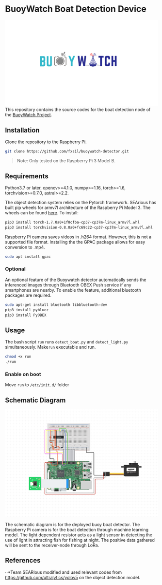 # BuoyWatch Boat Detection Device
![buoywatch_logo.png](https://github.com/fxs1l/Buoywatch/blob/master/images/buoywatch_logo.png "BuoyWatch Logo")
This repository contains the source codes for the boat detection node of the [BuoyWatch Project](https://github.com/fxs1l/BuoyWatch). 

## Installation 
Clone the repository to the Raspberry Pi.
```bash
git clone https://github.com/fxs1l/buoywatch-detector.git
```
> Note: Only tested on the Raspberry Pi 3 Model B.
## Requirements
Python3.7 or later, opencv>=4.1.0, numpy>=1.16, torch>=1.6, torchvision>=0.7.0, astral>=2.2.

The object detection system relies on the Pytorch framework. SEArious has built pip wheels for armv7l architecture of the Raspberry Pi Model 3. The wheels can be found [here](https://drive.google.com/drive/folders/1bOt7IZvQqZWHa5XknjHfDmiuiRYoWuIE?usp=sharing). To install:
```bash
pip3 install torch-1.7.0a0+1f0cfba-cp37-cp37m-linux_armv7l.whl
pip3 install torchvision-0.8.0a0+fc69c22-cp37-cp37m-linux_armv7l.whl
```
Raspberry Pi camera saves videos in .h264 format. However, this is not a supported file format. Installing the the GPAC package allows for easy conversion to .mp4.
```bash
sudo apt install gpac
```

### Optional 
An optional feature of the Buoywatch detector automatically sends the inferenced images through Bluetooth OBEX Push service if any smartphones are nearby. To enable the feature, additional bluetooth packages are required.

```bash
sudo apt-get install bluetooth libbluetooth-dev
pip3 install pybluez
pip3 install PyOBEX
```
## Usage
The bash script ``run`` runs ``detect_boat.py`` and ``detect_light.py`` simultaneously. Make``run`` executable and run.
```bash 
chmod +x run
./run
```
### Enable on boot
Move ``run`` to ``/etc/init.d/`` folder

## Schematic Diagram
![detector schematic.png](https://github.com/fxs1l/buoywatch-detector/blob/master/detector.png "Detector Schematic")

The schematic diagram is for the deployed buoy boat detector. The Raspberry Pi camera is for the boat detection through machine learning model. The light dependent resistor acts as a light sensor in detecting the use of light in attracting fish for fishing at night. The positive data gathered will be sent to the receiver-node through LoRa.


## References
⋅⋅*Team SEARIous modified and used relevant codes from https://github.com/ultralytics/yolov5 on the object detection model. 

